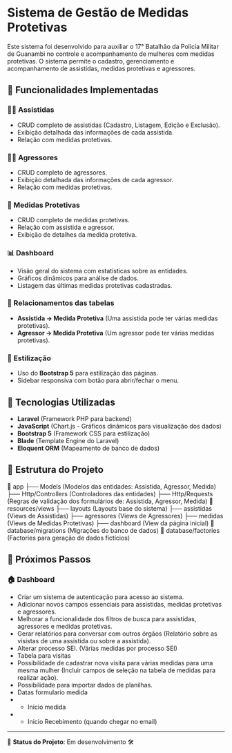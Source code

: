 # Sistema de Gestão de Medidas Protetivas

Este sistema foi desenvolvido para auxiliar o 17° Batalhão da Polícia Militar de Guanambi no controle e acompanhamento de mulheres com medidas protetivas. O sistema permite o cadastro, gerenciamento e acompanhamento de assistidas, medidas protetivas e agressores.

## 📌 Funcionalidades Implementadas
### 👩‍🦰 Assistidas
- CRUD completo de assistidas (Cadastro, Listagem, Edição e Exclusão).
- Exibição detalhada das informações de cada assistida.
- Relação com medidas protetivas.

### 👨‍⚖️ Agressores
- CRUD completo de agressores.
- Exibição detalhada das informações de cada agressor.
- Relação com medidas protetivas.

### 📜 Medidas Protetivas
- CRUD completo de medidas protetivas.
- Relação com assistida e agressor.
- Exibição de detalhes da medida protetiva.

### 📊 Dashboard
- Visão geral do sistema com estatísticas sobre as entidades.
- Gráficos dinâmicos para análise de dados.
- Listagem das últimas medidas protetivas cadastradas.

### 🔄 Relacionamentos das tabelas
- **Assistida → Medida Protetiva** (Uma assistida pode ter várias medidas protetivas).
- **Agressor → Medida Protetiva** (Um agressor pode ter várias medidas protetivas).

### 🎨 Estilização
- Uso do **Bootstrap 5** para estilização das páginas.
- Sidebar responsiva com botão para abrir/fechar o menu.

## 🚀 Tecnologias Utilizadas
- **Laravel** (Framework PHP para backend)
- **JavaScript**  (Chart.js - Gráficos dinâmicos para visualização dos dados)
- **Bootstrap 5** (Framework CSS para estilização)
- **Blade** (Template Engine do Laravel)
- **Eloquent ORM** (Mapeamento de banco de dados)

## 📂 Estrutura do Projeto

📁 app
 ├── Models (Modelos das entidades: Assistida, Agressor, Medida)
 ├── Http/Controllers (Controladores das entidades)
 ├── Http/Requests (Regras de validação dos formulários de: Assistida, Agressor, Medida)
📁 resources/views
 ├── layouts (Layouts base do sistema)
 ├── assistidas (Views de Assistidas)
 ├── agressores (Views de Agressores)
 ├── medidas (Views de Medidas Protetivas)
 ├── dashboard (View da página inicial)
📁 database/migrations (Migrações do banco de dados)
📁 database/factories (Factories para geração de dados fictícios)


## 📌 Próximos Passos
### 🏠 Dashboard
- Criar um sistema de autenticação para acesso ao sistema.
- Adicionar novos campos essenciais para assistidas, medidas protetivas e agressores.
- Melhorar a funcionalidade dos filtros de busca para assistidas, agressores e medidas protetivas.
- Gerar relatórios para conversar com outros órgãos (Relatório sobre as visistas de uma assistida ou sobre a assistida). 
- Alterar processo SEI. (Várias medidas por processo SEI)
- Tabela para visitas
- Possibilidade de cadastrar nova visita para várias medidas para uma mesma mulher (Incluir campos de seleção na tabela de medidas para realizar ação).
- Possibilidade para importar dados de planilhas.
- Datas formulario medida 
 - - Inicio medida
 - - Inicio Recebimento (quando chegar no email)
  
---
📌 **Status do Projeto**: Em desenvolvimento 🛠️
